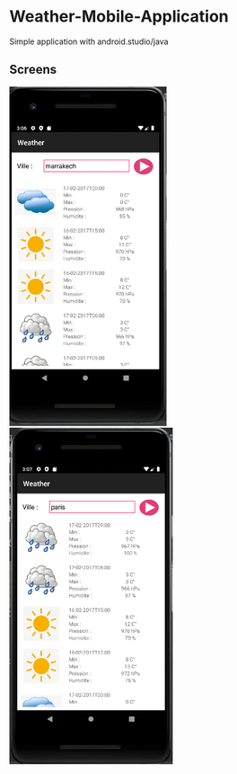 # Weather-Mobile-Application

Simple application with android.studio/java

## Screens

![](./capture/cap1.png)
![](./capture/cap2.png)